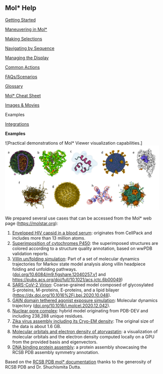 ﻿## **Mol\* Help**
[Getting Started](index.md)

[Maneuvering in Mol*](maneuvering-in-mol_.md)

[Making Selections](making-selections.md)

[Navigating by Sequence](navigating-by-sequence.md)

[Managing the Display](managing-the-display.md)

[Common Actions](common-actions.md)

[FAQs/Scenarios](faqs-scenarios.md)

[Glossary](glossary.md)

[Mol* Cheat Sheet](mol_-cheat-sheet.md)

[Images & Movies](Images_Movies.md)

Examples

[Integrations](integrations.md)

**Examples**

![Practical demonstrations of Mol\* Viewer visualization capabilities.]<img src="./img/practical-demonstrations.png" width="800">

We prepared several use cases that can be accessed from the Mol\* web page (<https://molstar.org>): 

1. [Enveloped HIV capsid in a blood serum](https://molstar.org/viewer/?snapshot-url=https%3A%2F%2Fmolstar.org%2Fdemos%2Fstates%2Fhiv-simple-cut.molx&snapshot-url-type=molx): originates from CellPack and includes more than 13 million atoms.
1. [Superimposition of cytochromes P450](https://molstar.org/viewer/?snapshot-url=https%3A%2F%2Fmolstar.org%2Fdemos%2Fstates%2Fcytochromes.molx&snapshot-url-type=molx): the superimposed structures are colored according to a structure quality annotation, based on wwPDB validation reports. 
1. [Villin un/folding simulation](https://molstar.org/viewer/?snapshot-url=https%3A%2F%2Fmolstar.org%2Fdemos%2Fstates%2Fvillin-md.molx&snapshot-url-type=molx): Part of a set of molecular dynamics trajectories for Markov state model analysis along villin headpiece folding and unfolding pathways. ([doi.org/10.6084/m9.figshare.12040257.v1](https://doi.org/10.6084/m9.figshare.12040257.v1) and <https://pubs.acs.org/doi/full/10.1021/acs.jctc.6b00049>)
1. [SARS-CoV-2 Virion](https://molstar.org/viewer/?snapshot-url=https%3A%2F%2Fmolstar.org%2Fdemos%2Fstates%2Fsars-cov-2_virion.molx&snapshot-url-type=molx): Coarse-grained model composed of glycosylated S-proteins, M-proteins, E-proteins, and a lipid bilayer (<https://dx.doi.org/10.1016%2Fj.bpj.2020.10.048>).
1. [GAIN domain tethered agonist exposure simulation](https://molstar.org/viewer/?snapshot-url=https%3A%2F%2Fmolstar.org%2Fdemos%2Fstates%2Fgain-md.molx&snapshot-url-type=molx): Molecular dynamics trajectory ([doi.org/10.1016/j.molcel.2020.12.042](https://doi.org/10.1016/j.molcel.2020.12.042)).
1. [Nuclear pore complex](https://molstar.org/viewer/?snapshot-url=https%3A%2F%2Fmolstar.org%2Fdemos%2Fstates%2Fnpc.molx&snapshot-url-type=molx): hybrid model originating from PDB-DEV and including 238,288 unique residues.
1. [Zika virus assembly including its Cryo-EM density](https://molstar.org/viewer/?snapshot-url=https%3A%2F%2Fmolstar.org%2Fdemos%2Fstates%2Fzikaem.molx&snapshot-url-type=molx): The original size of the data is about 1.6 GB.
1. [Molecular orbitals and electron density of atorvastatin](https://molstar.org/demos/alpha-orbitals/): a visualization of molecular orbitals and the electron density computed locally on a GPU from the provided basis and eigenvectors.
1. [DNA binding protein assembly](https://molstar.org/viewer/?snapshot-url=https%3A%2F%2Fmolstar.org%2Fdemos%2Fstates%2F1rb8asm.molx&snapshot-url-type=molx): a protein assembly showcasing the RCSB PDB assembly symmetry annotation.

Based on the [RCSB PDB mol* documentation](https://www.rcsb.org/3d-view/molstar/help/getting-started) thanks to the generosity of RCSB PDB and Dr. Shuchismita Dutta.
